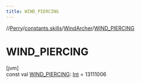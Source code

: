 ```yaml
---
title: WIND_PIERCING
---
```

//[Perry](../../../index.html)/[constants.skills](../index.html)/[WindArcher](index.html)/[WIND_PIERCING](-w-i-n-d_-p-i-e-r-c-i-n-g.html)



# WIND_PIERCING



[jvm]\
const val [WIND_PIERCING](-w-i-n-d_-p-i-e-r-c-i-n-g.html): [Int](https://kotlinlang.org/api/latest/jvm/stdlib/kotlin/-int/index.html) = 13111006




